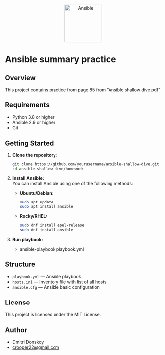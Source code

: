 

<p align="center">
    <img src="https://raw.githubusercontent.com/marwin1991/profile-technology-icons/refs/heads/main/icons/ansible.png" alt="Ansible" width="120" height="120">
</p>

# Ansible summary practice

## Overview

This project contains practice from page 85 from "Ansible shallow dive pdf"

## Requirements

- Python 3.8 or higher
- Ansible 2.9 or higher
- Git

## Getting Started

1. **Clone the repository:**
    ```bash
    git clone https://github.com/yourusername/ansible-shallow-dive.git
    cd ansible-shallow-dive/homework
    ```

2. **Install Ansible:**  
    You can install Ansible using one of the following methods:

      - **Ubuntu/Debian:**
         ```bash
         sudo apt update
         sudo apt install ansible
         ```
      - **Rocky/RHEL:**
         ```bash
         sudo dnf install epel-release
         sudo dnf install ansible
         ```

3. **Run playbook:**  
   - ansible-playbook playbook.yml

## Structure

- `playbook.yml` — Ansible playbook
- `hosts.ini` — Inventory file with list of all hosts
- `ansible.cfg` — Ansible basic configuration

## License

This project is licensed under the MIT License.

## Author

- Dmitri Donskoy
- crooper22@gmail.com

